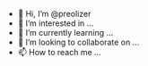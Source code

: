 - 👋 Hi, I’m @preolizer
- 👀 I’m interested in ...
- 🌱 I’m currently learning ...
- 💞️ I’m looking to collaborate on ...
- 📫 How to reach me ...

<!---
preolizer/preolizer is a ✨ special ✨ repository because its `README.md` (this file) appears on your GitHub profile.
You can click the Preview link to take a look at your changes.
--->
